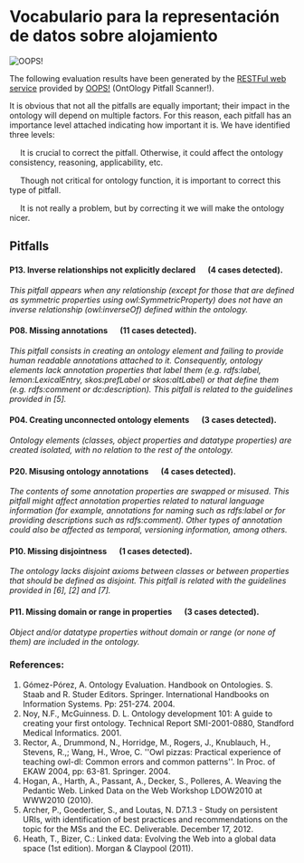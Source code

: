 # Vocabulario para la representación de datos sobre alojamiento

![OOPS!](http://vocab.linkeddata.es/ontologies/oops/logomini.png)

The following evaluation results have been generated by the [RESTFul web service](http://oops-ws.oeg-upm.net/) provided by [OOPS!](http://oops.linkeddata.es/) (OntOlogy Pitfall Scanner!).

It is obvious that not all the pitfalls are equally important; their impact in the ontology will depend on multiple factors. For this reason, each pitfall has an importance level attached indicating how important it is. We have identified three levels:


<img src="https://raw.githubusercontent.com/OnToology/oops-report/master/sample/critical.png" height="15px"> It is crucial to correct the pitfall. Otherwise, it could affect the ontology consistency, reasoning, applicability, etc.

<img src="https://raw.githubusercontent.com/OnToology/oops-report/master/sample/important.png" height="15px"> Though not critical for ontology function, it is important to correct this type of pitfall.

<img src="https://raw.githubusercontent.com/OnToology/oops-report/master/sample/minor.png" height="15px"> It is not really a problem, but by correcting it we will make the ontology nicer.



## Pitfalls



#### P13. Inverse relationships not explicitly declared <img src="https://raw.githubusercontent.com/OnToology/oops-report/master/sample/minor.png" height="15px"> (4 cases detected).
*This pitfall appears when any relationship (except for those that are defined as symmetric properties using owl:SymmetricProperty) does not have an inverse relationship (owl:inverseOf) defined within the ontology.*

    

#### P08. Missing annotations <img src="https://raw.githubusercontent.com/OnToology/oops-report/master/sample/minor.png" height="15px"> (11 cases detected).
*This pitfall consists in creating an ontology element and failing to provide human readable annotations attached to it. Consequently, ontology elements lack annotation properties that label them (e.g. rdfs:label, lemon:LexicalEntry, skos:prefLabel or skos:altLabel) or that define them (e.g. rdfs:comment or dc:description). This pitfall is related to the guidelines provided in [5].*

    

#### P04. Creating unconnected ontology elements <img src="https://raw.githubusercontent.com/OnToology/oops-report/master/sample/minor.png" height="15px"> (3 cases detected).
*Ontology elements (classes, object properties and datatype properties) are created isolated, with no relation to the rest of the ontology.*

    

#### P20. Misusing ontology annotations <img src="https://raw.githubusercontent.com/OnToology/oops-report/master/sample/minor.png" height="15px"> (4 cases detected).
*The contents of some annotation properties are swapped or misused. This pitfall might affect annotation properties related to natural language information (for example, annotations for naming such as rdfs:label or for providing descriptions such as rdfs:comment). Other types of annotation could also be affected as temporal, versioning information, among others.*

    

#### P10. Missing disjointness <img src="https://raw.githubusercontent.com/OnToology/oops-report/master/sample/important.png" height="15px"> (1 cases detected).
*The ontology lacks disjoint axioms between classes or between properties that should be defined as disjoint. This pitfall is related with the guidelines provided in [6], [2] and [7].*

    

#### P11. Missing domain or range in properties <img src="https://raw.githubusercontent.com/OnToology/oops-report/master/sample/important.png" height="15px"> (3 cases detected).
*Object and/or datatype properties without domain or range (or none of them) are included in the ontology.*

    




### References:
1. Gómez-Pórez, A. Ontology Evaluation. Handbook on Ontologies. S. Staab and R. Studer Editors. Springer. International Handbooks on Information Systems. Pp: 251-274. 2004.
2. Noy, N.F., McGuinness. D. L. Ontology development 101: A guide to creating your first ontology. Technical Report SMI-2001-0880, Standford Medical Informatics. 2001.
3. Rector, A., Drummond, N., Horridge, M., Rogers, J., Knublauch, H., Stevens, R.,; Wang, H., Wroe, C. ''Owl pizzas: Practical experience of teaching owl-dl: Common errors and common patterns''. In Proc. of EKAW 2004, pp: 63-81. Springer. 2004.
4. Hogan, A., Harth, A., Passant, A., Decker, S., Polleres, A. Weaving the Pedantic Web. Linked Data on the Web Workshop LDOW2010 at WWW2010 (2010).
5. Archer, P., Goedertier, S., and Loutas, N. D7.1.3 - Study on persistent URIs, with identification of best practices and recommendations on the topic for the MSs and the EC. Deliverable. December 17, 2012.
6. Heath, T., Bizer, C.: Linked data: Evolving the Web into a global data space (1st edition). Morgan & Claypool (2011).

